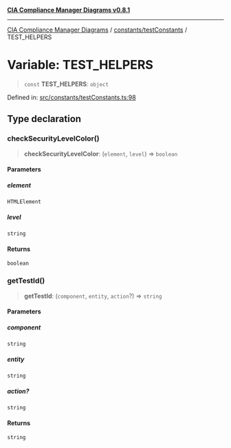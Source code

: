 [**CIA Compliance Manager Diagrams v0.8.1**](../../../README.md)

***

[CIA Compliance Manager Diagrams](../../../modules.md) / [constants/testConstants](../README.md) / TEST\_HELPERS

# Variable: TEST\_HELPERS

> `const` **TEST\_HELPERS**: `object`

Defined in: [src/constants/testConstants.ts:98](https://github.com/Hack23/cia-compliance-manager/blob/4236f4375d9cfb0505c191818eeb5443ec527132/src/constants/testConstants.ts#L98)

## Type declaration

### checkSecurityLevelColor()

> **checkSecurityLevelColor**: (`element`, `level`) => `boolean`

#### Parameters

##### element

`HTMLElement`

##### level

`string`

#### Returns

`boolean`

### getTestId()

> **getTestId**: (`component`, `entity`, `action`?) => `string`

#### Parameters

##### component

`string`

##### entity

`string`

##### action?

`string`

#### Returns

`string`
